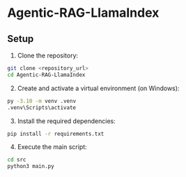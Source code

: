# Agentic-RAG-LlamaIndex

## Setup
1. Clone the repository:
```bash
git clone <repository_url>
cd Agentic-RAG-LlamaIndex
```

2. Create and activate a virtual environment (on Windows):
```bash
py -3.10 -m venv .venv
.venv\Scripts\activate
```

3. Install the required dependencies:
```bash
pip install -r requirements.txt
```

4. Execute the main script:
```bash
cd src
python3 main.py
```